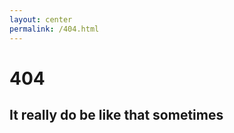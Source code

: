 ```yaml
---
layout: center
permalink: /404.html
---
```


<h1 class="not-found">404</h1>

<h2 class="not-found">It really do be like that sometimes</h2>
